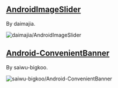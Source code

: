 
## [AndroidImageSlider](https://github.com/daimajia/AndroidImageSlider)

By daimajia.

![daimajia/AndroidImageSlider](https://camo.githubusercontent.com/f64413139bbaa918131384d3597c33e39333aa7f/687474703a2f2f7777332e73696e61696d672e636e2f6d773639302f36313064633033346a773165677a6f7236366f6a64673230393530666b6e70652e676966)

## [Android-ConvenientBanner](https://github.com/saiwu-bigkoo/Android-ConvenientBanner)

By saiwu-bigkoo.

![saiwu-bigkoo/Android-ConvenientBanner](https://github.com/saiwu-bigkoo/Android-ConvenientBanner/raw/master/preview/convenientbannerdemo.gif)
